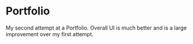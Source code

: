 # Portfolio
My second attempt at a Portfolio. Overall UI is much better and is a large improvement over my first attempt.
